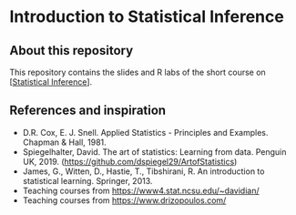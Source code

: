 Introduction to Statistical Inference
================

## About this repository

This repository contains the slides and R labs of the short course on
\[[Statistical
Inference](https://doctorat.upc.edu/ca/shared/formacio-transversal/introduction-to-statistical-inference.pdf)\].

## References and inspiration

- D.R. Cox, E. J. Snell. Applied Statistics - Principles and Examples.
  Chapman & Hall, 1981.
- Spiegelhalter, David. The art of statistics: Learning from data.
  Penguin UK, 2019. (<https://github.com/dspiegel29/ArtofStatistics>)
- James, G., Witten, D., Hastie, T., Tibshirani, R. An introduction to
  statistical learning. Springer, 2013.
- Teaching courses from <https://www4.stat.ncsu.edu/~davidian/>
- Teaching courses from <https://www.drizopoulos.com/>
